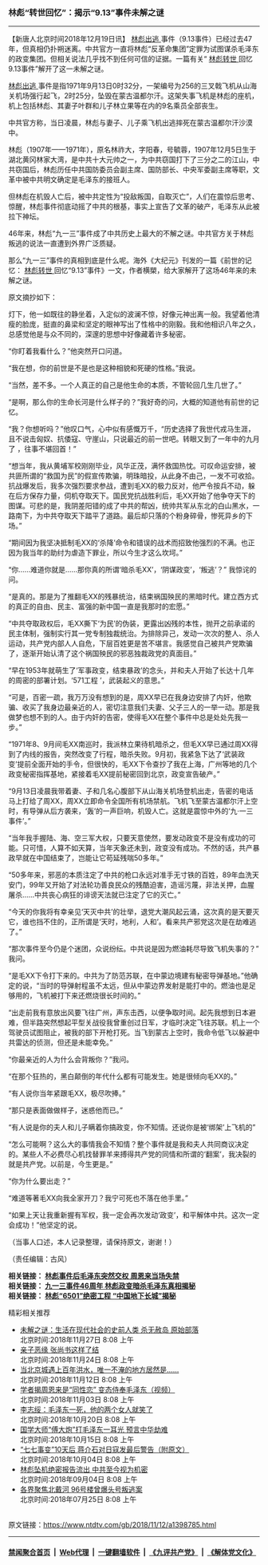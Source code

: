 ### 林彪“转世回忆”：揭示“9.13”事件未解之谜
------------------------

<div class="post_content">
 <p>
  【新唐人北京时间2018年12月19日讯】
  <a href="https://www.ntdtv.com/gb/林彪出逃.htm">
   林彪出逃
  </a>
  事件（9.13事件）已经过去47年，但真相仍扑朔迷离。中共官方一直将林彪“反革命集团”定罪为试图谋杀毛泽东的政变集团。但相关说法几乎找不到任何可信的证据。一篇有关“
  <a href="https://www.ntdtv.com/gb/林彪转世.htm">
   林彪转世
  </a>
  回忆9.13事件”解开了这一未解之谜。
 </p>
 <p>
  <a href="https://www.ntdtv.com/gb/林彪出逃.htm">
   林彪出逃
  </a>
  事件是指1971年9月13日0时32分，一架编号为256的三叉戟飞机从山海关机场强行起飞，2时25分，坠毁在蒙古温都尔汗。这架失事飞机是林彪的座机，机上包括林彪、其妻子叶群和儿子林立果等在内的9名乘员全部丧生。
 </p>
 <p>
  中共官方称，当日凌晨，林彪与妻子、儿子乘飞机出逃摔死在蒙古温都尔汗沙漠中。
 </p>
 <p>
  林彪（1907年——1971年），原名林祚大，字阳春，号毓蓉，1907年12月5日生于湖北黄冈林家大湾，是中共十大元帅之一，为中共窃国打下了三分之二的江山，中共窃国后，林彪历任中共国防委员会副主席、国防部长、中央军委副主席等职，文革中被中共明文确定是毛泽东的接班人。
 </p>
 <p>
  但林彪在机毁人亡后，被中共定性为“投敌叛国，自取灭亡”，人们在震惊后思考、惊醒，林彪事件彻底动摇了中共的根基，事实上宣告了文革的破产，毛泽东从此被拉下神坛。
 </p>
 <p>
  46年来，林彪“九一三”事件成了中共历史上最大的不解之谜。中共官方关于林彪叛逃的说法一直遭到外界广泛质疑。
 </p>
 <p>
  那么“九一三”事件的真相到底是什么呢。海外《大纪元》刊发的一篇《前世的记忆：
  <a href="https://www.ntdtv.com/gb/林彪转世.htm">
   林彪转世
  </a>
  回忆“9.13”事件》一文，作者横槊，给大家解开了这场46年来的未解之谜。
 </p>
 <p>
  原文摘抄如下：
 </p>
 <p>
  灯下，他一如既往的静坐着，入定似的波澜不惊，好像元神出离一般。我望着他清瘦的脸庞，挺直的鼻梁和坚定的眼神写出了性格中的刚毅。我和他相识八年之久，总感觉他是与众不同的，深邃的思想中好像藏着许多秘密。
 </p>
 <p>
  “你盯着我看什么？”他突然开口问道。
 </p>
 <p>
  “我在想，你的前世是不是也是这种相貌和死硬的性格。”我说。
 </p>
 <p>
  “当然，差不多。一个人真正的自己是他生命的本质，不管轮回几生几世了。”
 </p>
 <p>
  “是啊，那么你的生命长河是什么样子的？”我好奇的问，大概的知道他有前世的记忆。
 </p>
 <p>
  “我？你想听吗？”他叹口气，心中似有感慨万千，“历史选择了我世代戎马生涯， 且不说击匈奴、抗倭寇、守崖山，只说最近的前一世吧。转眼又到了一年中的九月了 ，往事不堪回首！”
 </p>
 <p>
  “想当年，我从黄埔军校刚刚毕业，风华正茂，满怀救国热忱。可叹命运安排，被共匪所谓的“救国为民”的假宣传欺骗，明珠暗投，从此身不由己，一发不可收拾。抗战爆发后，我多次强烈要求参战，遭到毛XX的极力反对，他严令按兵不动，躲在后方保存力量，伺机夺取天下。国民党抗战胜利后，毛XX开始了他争夺天下的图谋。可悲的是，我阴差阳错的成了中共的帮凶，统帅共军从东北的白山黑水，一路南下，为中共夺取天下踏平了道路。最后却只落的个粉身碎骨，惨死异乡的下场。”
 </p>
 <p>
  “期间因为我坚决抵制毛XX的‘杀降’命令和错误的战术而招致他强烈的不满。也正因为我当年的助纣为虐造下罪业，所以今生才这么坎坷。”
 </p>
 <p>
  “你……难道你就是……那你真的所谓‘暗杀毛XX’，‘阴谋政变’，‘叛逃’？” 我惊诧的问。
 </p>
 <p>
  “是真的。那是为了推翻毛XX的残暴统治，结束祸国殃民的黑暗时代。建立西方式的真正的自由、民主、富强的新中国一直是我那时的宏愿。”
 </p>
 <p>
  “中共夺取政权后，毛XX撕下‘为民’的伪装，更露出凶残的本性，抛开之前承诺的民主体制，强制实行其一党专制独裁统治。为排除异己，发动一次次的整人、杀人运动，共产党内部人人自危，下层百姓更是苦不堪言。我感觉自己被共产党欺骗了，逐渐开始认清了这个祸国殃民的邪恶独裁政党的真面目。”
 </p>
 <p>
  “早在1953年就萌生了‘军事政变，结束暴政’的念头，并和夫人开始了长达十几年的周密的部署计划。‘571工程 ’，武装起义的意思。”
 </p>
 <p>
  “可是，百密一疏，我万万没有想到的是，周XX早已在我身边安排了内奸，他欺骗、收买了我身边最亲近的人，密切注意我们夫妻、父子三人的一举一动。那是我做梦也想不到的人。由于内奸的告密，使得毛XX在整个事件中总是处处先我一步。”
 </p>
 <p>
  “1971年8、9月间毛XX南巡时，我派林立果待机暗杀之，但毛XX早已通过周XX得到了内线的报告，突然改变了行程，暗杀失败。9月初，我紧急下达了‘武装政变’提前全面开始的手令，但很快的，毛XX下令查抄了我在上海，广州等地的几个政变秘密指挥基地，紧接着毛XX提前秘密回到北京，政变宣告破产。”
 </p>
 <p>
  “9月13日凌晨我带着妻、子和几名心腹部下从山海关机场登机出走，告密的电话马上打给了周XX，周XX立即命令全国所有机场禁航。飞机飞至蒙古温都尔汗上空时，有导弹从后方袭来，‘轰’的一声巨响，机毁人亡。这就是震惊中外的‘九‧一三事件’。”
 </p>
 <p>
  “当年我手握陆、海、空三军大权，只要天意使然，要发动政变不是没有成功的可能。只可惜，人算不如天算，当年天象还未到，政变没有成功。不然的话，共产暴政早就在中国结束了，岂能让它苟延残喘50多年。”
 </p>
 <p>
  “50多年来，邪恶的本质注定了中共的枪口永远对准手无寸铁的百姓，89年血洗天安门，99年又开始了对法轮功善良民众的残酷迫害，造谣污蔑，非法关押，血腥屠杀……中共丧心病狂的诽谤天法就已注定了它的灭亡。”
 </p>
 <p>
  “今天的你我将有幸亲见‘天灭中共’的壮举，退党大潮风起云涌，这次真的是天要灭它，谁也挡不住的，正所谓是‘天时，地利，人和’。看来共产邪党这次是在劫难逃了。”
 </p>
 <p>
  “那次事件至今仍是个迷团，众说纷纭。中共说是因为燃油耗尽导致飞机失事的？” 我问。
 </p>
 <p>
  “是毛XX下令打下来的。中共为了防范苏联，在中蒙边境建有秘密导弹基地。”他确定的说，“当时的导弹射程虽不太远，但从中蒙边界发射是能打中的。燃油也是足够用的，飞机被打下来还燃烧很长时间的。”
 </p>
 <p>
  “出走前我有意放出风要飞往广州，声东击西，以便争取时间。起先我想到日本避难，但半路突然想起平型关战役我曾重创过日军，才临时决定飞往苏联。机上一个驾驶员试图阻止，被我的部下开枪打死。当飞到蒙古上空时，我命令低飞以躲避中共雷达的侦测，但还是未能幸免。”
 </p>
 <p>
  “你最亲近的人为什么会背叛你？”我问。
 </p>
 <p>
  “在那个狂热的，黑白颠倒的年代什么都有可能发生。她是很倾向毛XX的。”
 </p>
 <p>
  “有人说你当年紧跟毛XX，极尽吹捧。”
 </p>
 <p>
  “那只是表面做做样子，迷惑他而已。”
 </p>
 <p>
  “有人说是你的夫人和儿子瞒着你搞政变，你不知情。还说你是被‘绑架’上飞机的”
 </p>
 <p>
  “怎么可能啊？这么大的事情我会不知情？整个事件就是我和夫人共同商议决定的。某些人不必费尽心机找替罪羊来搏得共产党的同情和所谓的‘翻案’，我决裂的就是共产党。以前是，今生更是。”
 </p>
 <p>
  “你为什么要出走？”
 </p>
 <p>
  “难道等著毛XX向我全家开刀？我宁可死也不落在他手里。”
 </p>
 <p>
  “如果上天让我重新握有军权，我一定会再次发动‘政变’，和平解体中共。这次一定会成功！”他坚定的说。
 </p>
 <p>
  （当事人口述，本人记录整理，请保持原文，谢谢！）
 </p>
 <p>
  （责任编辑：古风）
 </p>
 <p>
  <b>
   相关链接：
   <a href="http://www.ntdtv.com/xtr/b5/2017/09/11/a1341759.html">
    林彪事件后毛泽东突然交权 周恩来当场失禁
   </a>
  </b>
  <br>
   <b>
    相关链接：
    <a href="http://www.ntdtv.com/xtr/b5/2017/09/15/a1342196.html">
     九一三事件46周年 林彪政变暗杀毛泽东真相揭秘
    </a>
   </b>
   <br/>
   <b>
    相关链接：
    <a href="http://www.ntdtv.com/xtr/b5/2017/09/19/a1342805.html">
     林彪“6501”绝密工程 “中国地下长城”揭秘
    </a>
   </b>
  </br>
 </p>
 <div class="single_ad">
 </div>
 <div class="post_related">
  <div class="related-news">
   <span class="related-title">
    精彩相关推荐
   </span>
  </div>
  <div class="related-list">
   <ul class="related-posts">
    <li>
     <div class="post-title">
      <a class="txt" href="https://www.ntdtv.com/gb/2018/11/27/a1400957.html" target="_blank">
       未解之谜：生活在现代社会的史前人类 杀无赦岛 原始部落
      </a>
      <div class="post-date">
       北京时间:2018年11月27日 8:08 上午
      </div>
     </div>
    </li>
    <li>
     <div class="post-title">
      <a class="txt" href="https://www.ntdtv.com/gb/2018/11/24/a1400654.html" target="_blank">
       亲子恶缘 张尚书这样了结
      </a>
      <div class="post-date">
       北京时间:2018年11月24日 8:08 上午
      </div>
     </div>
    </li>
    <li>
     <div class="post-title">
      <a class="txt" href="https://www.ntdtv.com/gb/2018/11/12/a1398926.html" target="_blank">
       当北京城遇上百年洪水，唯一不淹的地方居然是......
      </a>
      <div class="post-date">
       北京时间:2018年11月12日 8:08 上午
      </div>
     </div>
    </li>
    <li>
     <div class="post-title">
      <a class="txt" href="https://www.ntdtv.com/gb/2018/11/03/a1397913.html" target="_blank">
       学者揭周恩来是“同性恋” 变态侍奉毛泽东（视频）
      </a>
      <div class="post-date">
       北京时间:2018年11月03日 8:08 上午
      </div>
     </div>
    </li>
    <li>
     <div class="post-title">
      <a class="txt" href="https://www.ntdtv.com/gb/2018/10/20/a1396112.html" target="_blank">
       李志绥：毛泽东一死，他的两个女人就笑了
      </a>
      <div class="post-date">
       北京时间:2018年10月20日 8:08 上午
      </div>
     </div>
    </li>
    <li>
     <div class="post-title">
      <a class="txt" href="https://www.ntdtv.com/gb/2018/10/15/a1395314.html" target="_blank">
       国学大师“傅大炮”打毛泽东一耳光 预言中华劫难
      </a>
      <div class="post-date">
       北京时间:2018年10月15日 8:08 上午
      </div>
     </div>
    </li>
    <li>
     <div class="post-title">
      <a class="txt" href="https://www.ntdtv.com/gb/2018/10/04/a1394042.html" target="_blank">
       “七七事变”10天后 蒋介石对日寇发最后警告（附原文）
      </a>
      <div class="post-date">
       北京时间:2018年10月04日 8:08 上午
      </div>
     </div>
    </li>
    <li>
     <div class="post-title">
      <a class="txt" href="https://www.ntdtv.com/gb/2018/09/04/a1389833.html" target="_blank">
       林彪坠机绝密报告流出 中共至今视为机密
      </a>
      <div class="post-date">
       北京时间:2018年09月04日 8:08 上午
      </div>
     </div>
    </li>
    <li>
     <div class="post-title">
      <a class="txt" href="https://www.ntdtv.com/gb/2018/07/25/a1384878.html" target="_blank">
       各界聚焦北戴河 96号楼曾爆头号叛逃案
      </a>
      <div class="post-date">
       北京时间:2018年07月25日 8:08 上午
      </div>
     </div>
    </li>
   </ul>
  </div>
 </div>
</div>

<br/>原文链接：https://www.ntdtv.com/gb/2018/11/12/a1398785.html


------------------------
#### [禁闻聚合首页](https://github.com/gfw-breaker/banned-news/blob/master/README.md) &nbsp;|&nbsp; [Web代理](https://github.com/gfw-breaker/open-proxy/blob/master/README.md) &nbsp;|&nbsp; [一键翻墙软件](https://github.com/gfw-breaker/nogfw/blob/master/README.md) &nbsp;|&nbsp; [《九评共产党》](https://github.com/gfw-breaker/9ping.md/blob/master/README.md#九评之一评共产党是什么) &nbsp;|&nbsp; [《解体党文化》](https://github.com/gfw-breaker/jtdwh.md/blob/master/README.md#绪论)